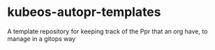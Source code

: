 # kubeos-autopr-templates
A template repository for keeping track of the Ppr that an org have, to manage in a gitops way
